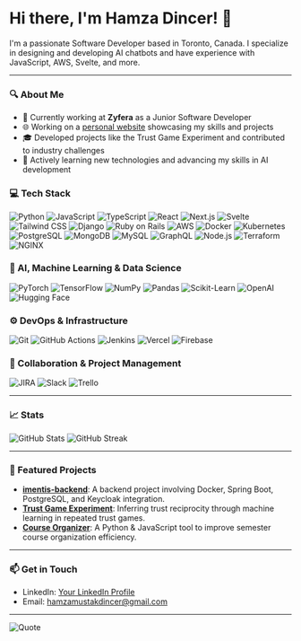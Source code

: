 # Hi there, I'm Hamza Dincer! 👋

I'm a passionate Software Developer based in Toronto, Canada. I specialize in designing and developing AI chatbots and have experience with JavaScript, AWS, Svelte, and more.

---

### 🔍 About Me
- 💼 Currently working at **Zyfera** as a Junior Software Developer
- 🌐 Working on a [personal website](https://hamza-dincer.vercel.app) showcasing my skills and projects
- 🎓 Developed projects like the Trust Game Experiment and contributed to industry challenges
- 🌱 Actively learning new technologies and advancing my skills in AI development

### 💻 Tech Stack

![Python](https://img.shields.io/badge/Python-3670A0?style=for-the-badge&logo=python&logoColor=ffdd54)
![JavaScript](https://img.shields.io/badge/JavaScript-323330?style=for-the-badge&logo=javascript&logoColor=F7DF1E)
![TypeScript](https://img.shields.io/badge/TypeScript-3178C6?style=for-the-badge&logo=typescript&logoColor=white)
![React](https://img.shields.io/badge/React-20232A?style=for-the-badge&logo=react&logoColor=61DAFB)
![Next.js](https://img.shields.io/badge/Next.js-000000?style=for-the-badge&logo=nextdotjs&logoColor=white)
![Svelte](https://img.shields.io/badge/Svelte-FF3E00?style=for-the-badge&logo=svelte&logoColor=white)
![Tailwind CSS](https://img.shields.io/badge/Tailwind_CSS-38B2AC?style=for-the-badge&logo=tailwind-css&logoColor=white)
![Django](https://img.shields.io/badge/Django-092E20?style=for-the-badge&logo=django&logoColor=white)
![Ruby on Rails](https://img.shields.io/badge/Ruby_on_Rails-CC0000?style=for-the-badge&logo=ruby-on-rails&logoColor=white)
![AWS](https://img.shields.io/badge/AWS-232F3E?style=for-the-badge&logo=amazon-aws&logoColor=white)
![Docker](https://img.shields.io/badge/Docker-2496ED?style=for-the-badge&logo=docker&logoColor=white)
![Kubernetes](https://img.shields.io/badge/Kubernetes-326CE5?style=for-the-badge&logo=kubernetes&logoColor=white)
![PostgreSQL](https://img.shields.io/badge/PostgreSQL-336791?style=for-the-badge&logo=postgresql&logoColor=white)
![MongoDB](https://img.shields.io/badge/MongoDB-47A248?style=for-the-badge&logo=mongodb&logoColor=white)
![MySQL](https://img.shields.io/badge/MySQL-4479A1?style=for-the-badge&logo=mysql&logoColor=white)
![GraphQL](https://img.shields.io/badge/GraphQL-E10098?style=for-the-badge&logo=graphql&logoColor=white)
![Node.js](https://img.shields.io/badge/Node.js-339933?style=for-the-badge&logo=nodedotjs&logoColor=white)
![Terraform](https://img.shields.io/badge/Terraform-623CE4?style=for-the-badge&logo=terraform&logoColor=white)
![NGINX](https://img.shields.io/badge/NGINX-009639?style=for-the-badge&logo=nginx&logoColor=white)

### 🧠 AI, Machine Learning & Data Science

![PyTorch](https://img.shields.io/badge/PyTorch-EE4C2C?style=for-the-badge&logo=pytorch&logoColor=white)
![TensorFlow](https://img.shields.io/badge/TensorFlow-FF6F00?style=for-the-badge&logo=tensorflow&logoColor=white)
![NumPy](https://img.shields.io/badge/NumPy-013243?style=for-the-badge&logo=numpy&logoColor=white)
![Pandas](https://img.shields.io/badge/Pandas-150458?style=for-the-badge&logo=pandas&logoColor=white)
![Scikit-Learn](https://img.shields.io/badge/Scikit--Learn-F7931E?style=for-the-badge&logo=scikit-learn&logoColor=white)
![OpenAI](https://img.shields.io/badge/OpenAI-412991?style=for-the-badge&logo=openai&logoColor=white)
![Hugging Face](https://img.shields.io/badge/Hugging_Face-FFAE00?style=for-the-badge&logo=huggingface&logoColor=black)

### ⚙️ DevOps & Infrastructure

![Git](https://img.shields.io/badge/Git-F05032?style=for-the-badge&logo=git&logoColor=white)
![GitHub Actions](https://img.shields.io/badge/GitHub_Actions-2088FF?style=for-the-badge&logo=github-actions&logoColor=white)
![Jenkins](https://img.shields.io/badge/Jenkins-D24939?style=for-the-badge&logo=jenkins&logoColor=white)
![Vercel](https://img.shields.io/badge/Vercel-000000?style=for-the-badge&logo=vercel&logoColor=white)
![Firebase](https://img.shields.io/badge/Firebase-FFCA28?style=for-the-badge&logo=firebase&logoColor=black)

### 💬 Collaboration & Project Management

![JIRA](https://img.shields.io/badge/JIRA-0052CC?style=for-the-badge&logo=jira&logoColor=white)
![Slack](https://img.shields.io/badge/Slack-4A154B?style=for-the-badge&logo=slack&logoColor=white)
![Trello](https://img.shields.io/badge/Trello-0052CC?style=for-the-badge&logo=trello&logoColor=white)


---

### 📈 Stats

![GitHub Stats](https://github-readme-stats.vercel.app/api?username=HamzaDincer&show_icons=true&theme=solarized-light)
![GitHub Streak](https://streak-stats.demolab.com/?user=HamzaDincer&theme=solarized-light)

---

### 🚀 Featured Projects
- [**imentis-backend**](https://github.com/yourusername/imentis-backend): A backend project involving Docker, Spring Boot, PostgreSQL, and Keycloak integration.
- [**Trust Game Experiment**](https://github.com/yourusername/trust-game-experiment): Inferring trust reciprocity through machine learning in repeated trust games.
- [**Course Organizer**](https://github.com/yourusername/course-organizer): A Python & JavaScript tool to improve semester course organization efficiency.

---

### 📫 Get in Touch
- LinkedIn: [Your LinkedIn Profile](https://www.linkedin.com/in/hamza-dincer)
- Email: [hamzamustakdincer@gmail.com](mailto:hamzamustakdincer@gmail.com)

---

![Quote](https://quotes-github-readme.vercel.app/api?type=horizontal&theme=solarized-light)

